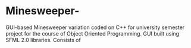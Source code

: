 # Minesweeper-
GUI-based Minesweeper variation coded on C++ for university semester project for the course of Object Oriented Programming. GUI built using SFML 2.0 libraries. Consists of 
